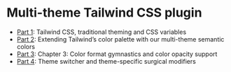 # Multi-theme Tailwind CSS plugin

- [Part 1](/part-1): Tailwind CSS, traditional theming and CSS variables
- [Part 2](/part-2): Extending Tailwind’s color palette with our multi-theme semantic colors
- [Part 3](/part-3): Chapter 3: Color format gymnastics and color opacity support
- [Part 4](/part-4): Theme switcher and theme-specific surgical modifiers
